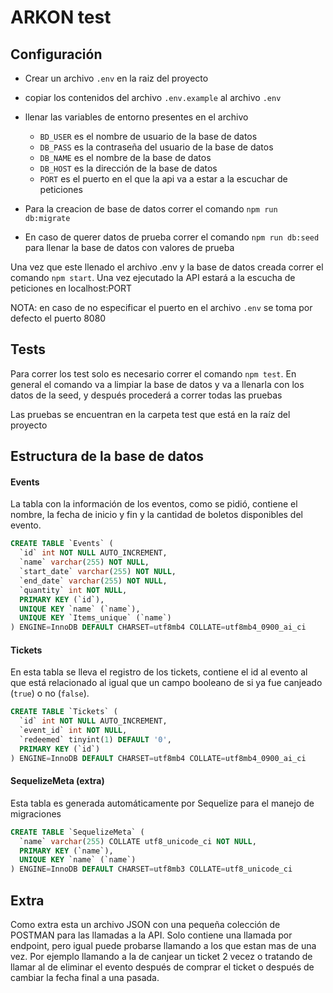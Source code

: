 # ARKON test

## Configuración
  - Crear un archivo `.env` en la raiz del proyecto
  - copiar los contenidos del archivo `.env.example` al archivo `.env`
  - llenar las variables de entorno presentes en el archivo
      - `BD_USER` es el nombre de usuario de la base de datos 
      - `DB_PASS` es la contraseña del usuario de la base de datos
      - `DB_NAME` es el nombre de la base de datos
      - `DB_HOST` es la dirección de la base de datos
      - `PORT` es el puerto en el que la api va a estar a la escuchar de peticiones

  - Para la creacion de base de datos correr el comando `npm run db:migrate`
  - En caso de querer datos de prueba correr el comando `npm run db:seed` para llenar la base de datos con valores de prueba

Una vez que este llenado el archivo .env y la base de datos creada correr el comando `npm start`. Una vez ejecutado la API estará a la escucha de peticiones en localhost:PORT

NOTA: en caso de no especificar el puerto en el archivo `.env` se toma por defecto el puerto 8080

## Tests

Para correr los test solo es necesario correr el comando `npm test`. En general el comando va a limpiar la base de datos y va a llenarla con los datos de la seed, y después procederá a correr todas las pruebas

Las pruebas se encuentran en la carpeta test que está en la raíz del proyecto

## Estructura de la base de datos

#### Events
La tabla con la información de los eventos, como se pidió, contiene el nombre, la fecha de inicio y fin y la cantidad de boletos disponibles del evento.

```sql
CREATE TABLE `Events` (
  `id` int NOT NULL AUTO_INCREMENT,
  `name` varchar(255) NOT NULL,
  `start_date` varchar(255) NOT NULL,
  `end_date` varchar(255) NOT NULL,
  `quantity` int NOT NULL,
  PRIMARY KEY (`id`),
  UNIQUE KEY `name` (`name`),
  UNIQUE KEY `Items_unique` (`name`)
) ENGINE=InnoDB DEFAULT CHARSET=utf8mb4 COLLATE=utf8mb4_0900_ai_ci 
```


#### Tickets
En esta tabla se lleva el registro de los tickets, contiene el id al evento al que está relacionado al igual que un campo booleano de si ya fue canjeado (`true`) o no (`false`).
```sql
CREATE TABLE `Tickets` (
  `id` int NOT NULL AUTO_INCREMENT,
  `event_id` int NOT NULL,
  `redeemed` tinyint(1) DEFAULT '0',
  PRIMARY KEY (`id`)
) ENGINE=InnoDB DEFAULT CHARSET=utf8mb4 COLLATE=utf8mb4_0900_ai_ci
```
#### SequelizeMeta (extra)
Esta tabla es generada automáticamente por Sequelize para el manejo de migraciones
```sql
CREATE TABLE `SequelizeMeta` (
  `name` varchar(255) COLLATE utf8_unicode_ci NOT NULL,
  PRIMARY KEY (`name`),
  UNIQUE KEY `name` (`name`)
) ENGINE=InnoDB DEFAULT CHARSET=utf8mb3 COLLATE=utf8_unicode_ci
```

## Extra
Como extra esta un archivo JSON con una pequeña colección de POSTMAN para las llamadas a la API. Solo contiene una llamada por endpoint, pero igual puede probarse llamando a los que estan mas de una vez. Por ejemplo llamando a la de canjear un ticket 2 vecez o tratando de llamar al de eliminar el evento después de comprar el ticket o después de cambiar la fecha final a una pasada.
